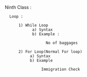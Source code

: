 Ninth Class :

      Loop :
        
          1) While Loop
                a) Syntax
                b) Example :
              
                      No of baggages
                      
          2) For Loop(Normal For loop)
               a) Syntax
               b) Example
               
                    Immigration Check
               
            
